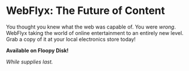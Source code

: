 # WebFlyx: The Future of Content

You thought you knew what the web was capable of. You were _wrong_. WebFlyx taking the world of online entertainment to an entirely new level. Grab a copy of it at your local electronics store today!

**Available on Floopy Disk!**

_While supplies last._
